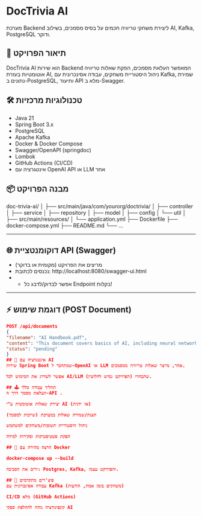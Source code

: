 
# DocTrivia AI

מערכת Backend ליצירת משחקי טריוויה חכמים על בסיס מסמכים, בשילוב AI, Kafka, PostgreSQL ודוקר.

## 🚀 תיאור הפרויקט

DocTrivia AI הוא שירות Backend המאפשר העלאת מסמכים, הפקת שאלות טריוויה אוטומטיות בעזרת AI, ניהול היסטוריית משחקים, עבודה אסינכרונית עם Kafka, שמירת נתונים ב-PostgreSQL, ותיעוד API מלא ב-Swagger.

## 🛠️ טכנולוגיות מרכזיות

- Java 21
- Spring Boot 3.x
- PostgreSQL
- Apache Kafka
- Docker & Docker Compose
- Swagger/OpenAPI (springdoc)
- Lombok
- GitHub Actions (CI/CD)
- אינטגרציה עם OpenAI API או LLM אחר

## 📦 מבנה הפרויקט

doc-trivia-ai/
│
├── src/main/java/com/yourorg/doctrivia/
│ ├── controller
│ ├── service
│ ├── repository
│ ├── model
│ ├── config
│ └── util
│
├── src/main/resources/
│ └── application.yml
├── Dockerfile
├── docker-compose.yml
├── README.md
└── ...


---

## 🌐 דוקומנטציית API (Swagger)

- מריצים את הפרויקט (מקומית או בדוקר)
- נכנסים לכתובת:
  http://localhost:8080/swagger-ui.html
- - אפשר לבדוק/לדבג כל Endpoint בקלות!

---

## ⚡ דוגמת שימוש (POST Document)

```json
POST /api/documents
{
"filename": "AI Handbook.pdf",
"content": "This document covers basics of AI, including neural networks.",
"status": "pending"
}
## 🧠 אינטגרציה עם AI
שירות Spring Boot שמתחבר ל-OpenAI או LLM אחר, מייצר שאלות טריוויה ממסמכים.

אפשר לשדרג את המימוש לכל AI/LLM שתבחרו (הפרויקט גמיש לחלוטין).

## 🕹️ תהליך עבודה כללי
העלאת מסמך דרך ה-API .

יצירת שאלות אוטומטית ע"י AI (או ידנית)

הצגת/שמירת שאלות במערכת (שייכות למסמך)

ניהול היסטוריית תשובות/משחקים למשתמש

הפקת סטטיסטיקות וסקירות למידה

## 🐳 הרצה מהירה עם Docker

docker-compose up --build

ירים את הסביבה: Postgres, Kafka, והפרויקט עצמו.

## 🤖 פיצ'רים מתקדמים
עבודה אסינכרונית עם Kafka (משחקים בזמן אמת, הודעות)

CI/CD מלא (GitHub Actions)

קונפיגורציה נוחה להחלפת ספקי AI

